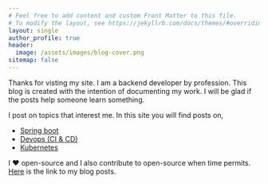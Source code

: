 ```yaml
---
# Feel free to add content and custom Front Matter to this file.
# To modify the layout, see https://jekyllrb.com/docs/themes/#overriding-theme-defaults
layout: single
author_profile: true
header:
  image: /assets/images/blog-cover.png
sitemap: false
---
```

Thanks for visting my site. I am a backend developer by profession. This blog is created with the intention of documenting my work. I will be glad if the posts help someone learn something. 

I post on topics that interest me. In this site you will find posts on,
- [Spring boot](/tags/#spring-boot)
- [Devops (CI & CD)](/tags/#devops)
- [Kubernetes](/tags/#kubernetes)

I :heart: open-source and I also contribute to open-source when time permits. [Here](/categories/) is the link to my blog posts.